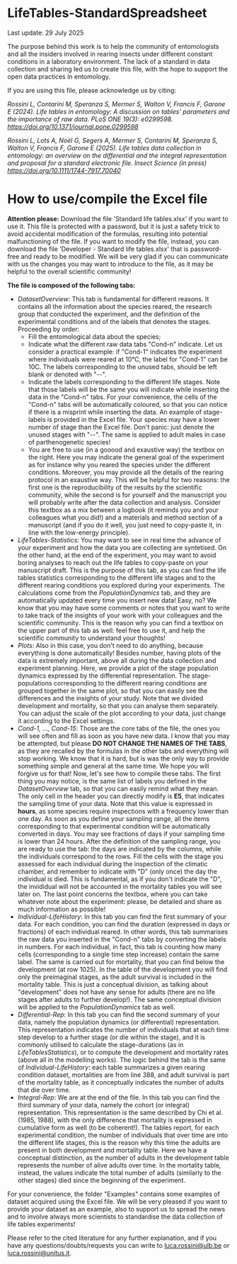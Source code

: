 # LifeTables-StandardSpreadsheet

Last update: 29 July 2025

The purpose behind this work is to help the community of entomologists and all the insiders involved in rearing insects under different constant conditions in a laboratory environment. The lack of a standard in data collection and sharing led us to create this file, with the hope to support the open data practices in entomology.

If you are using this file, please acknowledge us by citing:

_Rossini L, Contarini M, Speranza S, Mermer S, Walton V, Francis F, Garone E (2024). Life tables in entomology: A discussion on tables’ parameters and the importance of raw data. PLoS ONE 19(3): e0299598. https://doi.org/10.1371/journal.pone.0299598_

_Rossini L, Lots A, Noël G, Segers A, Mermer S, Contarini M, Speranza S, Walton V, Francis F, Garone E (2025). Life tables data collection in entomology: an overview on the differential and the integral representation and proposal for a standard electronic file. Insect Science (in press)
https://doi.org/10.1111/1744-7917.70040_


# How to use/compile the Excel file

**Attention please:** Download the file 'Standard life tables.xlsx' if you want to use it. This file is protected with a password, but it is just a safety trick to avoid accidental modification of the formulas, resulting into potential malfunctioning of the file. If you want to modify the file, instead, you can download the file 'Developer - Standard life tables.xlsx' that is password-free and ready to be modified. We will be very glad if you can communicate with us the changes you may want to introduce to the file, as it may be helpful to the overall scientific community!

**The file is composed of the following tabs:**

- _DatasetOverview_: This tab is fundamental for different reasons. It contains all the information about the species reared, the research group that conducted the experiment, and the definition of the experimental conditions and of the labels that denotes the stages. Proceeding by order:
    - Fill the entomological data about the species;
    - Indicate what the different raw data tabs "Cond-n" indicate. Let us consider a practical example: if "Cond-1" indicates the experiment where individuals were reared at 10°C, the label for "Cond-1" can be 10C. The labels corresponding to the unused tabs, should be left blank or denoted with "--".
    - Indicate the labels corresponding to the different life stages. Note that those labels will be the same you will indicate while inserting the data in the "Cond-n" tabs. For your convenience, the cells of the "Cond-n" tabs will be automatically coloured, so that you can notice if there is a misprint while inserting the data. An example of stage-labels is provided in the Excel file. Your species may have a lower number of stage than the Excel file. Don't panic: just denote the unused stages with "--". The same is applied to adult males in case of parthenogenetic species!
    - You are free to use (in a gooood and exaustive way) the textbox on the right. Here you may indicate the general goal of the experiment as for instance why you reared the species under the different conditions. Moreover, you may provide all the details of the rearing protocol in an exaustive way. This will be helpful for two reasons: the first one is the reproducibility of the results by the scientific community, while the second is for yourself and the manuscript you will probably write after the data collection and analysis. Consider this textbox as a mix between a logbook (it reminds you and your colleagues what you did!) and a materials and method section of a manuscript (and if you do it well, you just need to copy-paste it, in line with the low-energy principle).
- _LifeTables-Statistics_: You may want to see in real time the advance of your experiment and how the data you are collecting are syntetised. On the other hand, at the end of the experiment, you may want to avoid boring analyses to reach out the life tables to copy-paste on your manuscript draft. This is the purpose of this tab, as you can find the life tables statistics corresponding to the different life stages and to the different rearing conditions you explored during your experiments. The calculations come from the _PopulationDynamics_ tab, and they are automatically updated every time you insert new data! Easy, no? We know that you may have some comments or notes that you want to write to take track of the insights of your work with your colleagues and the scientific community. This is the reason why you can find a textbox on the upper part of this tab as well: feel free to use it, and help the scientific community to understand your thoughts!
- _Plots_: Also in this case, you don't need to do anything, because everything is done automatically! Besides number, having plots of the data is extremely important, above all during the data collection and experiment planning. Here, we provide a plot of the stage population dynamics expressed by the differential representation. The stage-populations corresponding to the different rearing conditions are grouped together in the same plot, so that you can easily see the differences and the insights of your study. Note that we divided development and mortality, so that you can analyse them separately. You can adjust the scale of the plot according to your data, just change it according to the Excel settings.
- _Cond-1, …, Cond-15_: Those are the core tabs of the file, the ones you will see often and fill as soon as you have new data. I know that you may be attempted, but please **DO NOT CHANGE THE NAMES OF THE TABS**, as they are recalled by the formulas in the other tabs and everything will stop working. We know that it is hard, but is was the only way to provide something simple and general at the same time. We hope you will forgive us for that! Now, let's see how to compile these tabs. The first thing you may notice, is the same list of labels you defined in the _DatasetOverview_ tab, so that you can easily remind what they mean. The only cell in the header you can directly modify is **E5**, that indicates the sampling time of your data. Note that this value is expressed in **hours**, as some species require inspections with a frequency lower than one day. As soon as you define your sampling range, all the items corresponding to that experimental condition will be automatically converted in days. You may see fractions of days if your sampling time is lower than 24 hours. After the definition of the sampling range, you are ready to use the tab: the days are indicated by the columns, while the individuals correspond to the rows. Fill the cells with the stage you assessed for each individual during the inspection of the climatic chamber, and remember to indicate with "D" (only once) the day the individual is died. This is fundamental, as if you don't indicate the "D", the invididual will not be accounted in the mortality tables you will see later on. The last point concerns the textbox, where you can take whatever note about the experiment: please, be detailed and share as much information as possible! 
- _Individual-LifeHistory_: In this tab you can find the first summary of your data. For each condition, you can find the duration (expressed in days or fractions) of each individual reared. In other words, this tab summarises the raw data you inserted in the "Cond-n" tabs by converting the labels in numbers. For each individual, in fact, this tab is counting how many cells (corresponding to a single time step increase) contain the same label. The same is carried out for mortality, that you can find below the development (at row 1025). In the table of the development you will find only the preimaginal stages, as the adult survival is included in the mortality table. This is just a conceptual division, as talking about "development" does not have any sense for adults (there are no life stages after adults to further develop!). The same conceptual division will be applied to the _PopulationDynamics_ tab as well.
- _Differential-Rep_: In this tab you can find the second summary of your data, namely the population dynamics (or differential) representation. This representation indicates the number of individuals that at each time step develop to a further stage (or die within the stage), and it is commonly utilised to calculate the stage-durations (as in _LifeTablesStatistics_), or to compute the development and mortality rates (above all in the modelling works). The logic behind the tab is the same of _Individual-LifeHistory_: each table summarizes a given rearing condition dataset, mortalities are from line 388, and adult survival is part of the mortality table, as it conceptually indicates the number of adults that die over time.
- _Integral-Rep_: We are at the end of the file. In this tab you can find the third summary of your data, namely the cohort (or integral) representation. This representation is the same described by Chi et al. (1985, 1988), with the only difference that mortality is expressed in cumulative form as well (to be coherent!). The tables report, for each experimental condition, the number of individuals that over time are into the different life stages, this is the reason why this time the adults are present in both development and mortality table. Here we have a conceptual distinction, as the number of adults in the development table represents the number of alive adults over time. In the mortality table, instead, the values indicate the total number of adults (similarly to the other stages) died since the beginning of the experiment.

For your convenience, the folder "Examples" contains some examples of dataset acquired using the Excel file. We will be very pleased if you want to provide your dataset as an example, also to support us to spread the news and to involve always more scientists to standardise the data collection of life tables experiments!

Please refer to the cited literature for any further explanation, and if you have any questions/doubts/requests you can write to luca.rossini@ulb.be or luca.rossini@unitus.it.  

